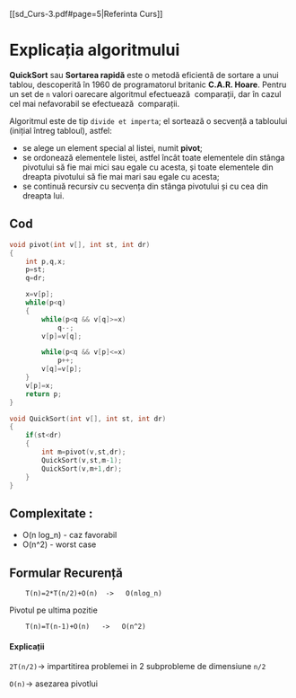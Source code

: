 [[sd_Curs-3.pdf#page=5|Referinta Curs]]
# Explicația algoritmului

**QuickSort** sau **Sortarea rapidă** este o metodă eficientă de sortare a unui tablou, descoperită în 1960 de programatorul britanic **C.A.R. Hoare**. Pentru un set de `n` valori oarecare algoritmul efectuează  comparații, dar în cazul cel mai nefavorabil se efectuează  comparații.

Algoritmul este de tip `divide et imperta`; el sortează o secvență a tabloului (inițial întreg tabloul), astfel:

- se alege un element special al listei, numit **pivot**;
- se ordonează elementele listei, astfel încât toate elementele din stânga pivotului să fie mai mici sau egale cu acesta, și toate elementele din dreapta pivotului să fie mai mari sau egale cu acesta;
- se continuă recursiv cu secvența din stânga pivotului și cu cea din dreapta lui.

## Cod  

```c++
void pivot(int v[], int st, int dr)
{
	int p,q,x;
	p=st;
	q=dr;

	x=v[p];
	while(p<q)
	{
		while(p<q && v[q]>=x)
			q--;
		v[p]=v[q];

		while(p<q && v[p]<=x)
			p++;
		v[q]=v[p];
	}
	v[p]=x;
	return p;
}
```
```c++
void QuickSort(int v[], int st, int dr)
{
	if(st<dr)
	{
		int m=pivot(v,st,dr);
		QuickSort(v,st,m-1);
		QuickSort(v,m+1,dr);
	}
}
```

## Complexitate : 
- O(n log_n) - caz favorabil
- O(n^2) - worst case
## Formular Recurență

```
	T(n)=2*T(n/2)+O(n)  ->   O(nlog_n)
```

Pivotul pe ultima pozitie
```
	T(n)=T(n-1)+O(n)   ->   O(n^2)
```

#### Explicații

`2T(n/2)`-> impartitirea problemei in 2 subprobleme de dimensiune `n/2`

`O(n)`-> asezarea pivotlui
